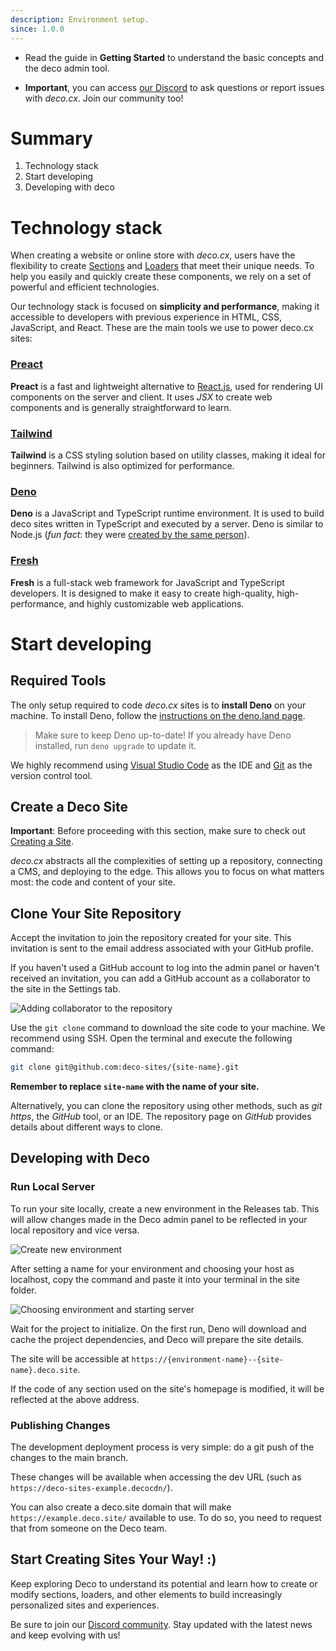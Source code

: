 ```yaml
---
description: Environment setup.
since: 1.0.0
---
```


- Read the guide in **Getting Started** to understand the basic concepts and the
  deco admin tool.

- **Important**, you can access [our Discord](https://deco.cx/discord) to ask
  questions or report issues with _deco.cx_. Join our community too!

# Summary

1. Technology stack
2. Start developing
3. Developing with deco

# Technology stack

When creating a website or online store with _deco.cx_, users have the
flexibility to create [Sections](/docs/en/concepts/section) and
[Loaders](/docs/en/concepts/loader) that meet their unique needs. To help you
easily and quickly create these components, we rely on a set of powerful and
efficient technologies.

Our technology stack is focused on **simplicity and performance**, making it
accessible to developers with previous experience in HTML, CSS, JavaScript, and
React. These are the main tools we use to power deco.cx sites:

### [Preact](https://preactjs.com/)

**Preact** is a fast and lightweight alternative to
[React.js](https://reactjs.org/), used for rendering UI components on the server
and client. It uses _JSX_ to create web components and is generally
straightforward to learn.

### [Tailwind](https://tailwindcss.com)

**Tailwind** is a CSS styling solution based on utility classes, making it ideal
for beginners. Tailwind is also optimized for performance.

### [Deno](https://deno.com/deploy)

**Deno** is a JavaScript and TypeScript runtime environment. It is used to build
deco sites written in TypeScript and executed by a server. Deno is similar to
Node.js (_fun fact_: they were
[created by the same person](https://www.youtube.com/watch?v=M3BM9TB-8yA)).

### [Fresh](https://fresh.deno.dev)

**Fresh** is a full-stack web framework for JavaScript and TypeScript
developers. It is designed to make it easy to create high-quality,
high-performance, and highly customizable web applications.

# Start developing

## Required Tools

The only setup required to code _deco.cx_ sites is to **install Deno** on your
machine. To install Deno, follow the
[instructions on the deno.land page](https://deno.land/manual/getting_started/installation).

> Make sure to keep Deno up-to-date! If you already have Deno installed, run
> `deno upgrade` to update it.

We highly recommend using
[Visual Studio Code](https://code.visualstudio.com/download) as the IDE and
[Git](https://github.com/git-guides/install-git) as the version control tool.

<!-- ## Test Deco Locally (Optional)!

Deco offers a mechanism to test and explore our system without the need to
deploy code or make a deployment on our infrastructure. To do this, visit
[the Deco Play](https://play.deco.cx/)

![deco play](https://github.com/deco-cx/apps/assets/882438/e52c7727-b1c2-44cc-b709-10adba203341) -->

## Create a Deco Site

**Important**: Before proceeding with this section, make sure to check out
[Creating a Site](/docs/en/getting-started/creating-a-site).

_deco.cx_ abstracts all the complexities of setting up a repository, connecting
a CMS, and deploying to the edge. This allows you to focus on what matters most:
the code and content of your site.

## Clone Your Site Repository

Accept the invitation to join the repository created for your site. This
invitation is sent to the email address associated with your GitHub profile.

If you haven't used a GitHub account to log into the admin panel or haven't received
an invitation, you can add a GitHub account as a collaborator to the site in the
Settings tab.

<!-- ![Adding collaborator to the repository](https://github.com/deco-cx/apps/assets/882438/0cdcc7a7-90fd-4cbe-9eea-0ca68ee533d9) -->

![Adding collaborator to the repository](/docs/setup/repository-access.png)

Use the `git clone` command to download the site code to your machine. We
recommend using SSH. Open the terminal and execute the following command:

```bash
git clone git@github.com:deco-sites/{site-name}.git
```

**Remember to replace `site-name` with the name of your site.**

Alternatively, you can clone the repository using other methods, such as _git
https_, the _GitHub_ tool, or an IDE. The repository page on
_GitHub_ provides details about different ways to clone.

## Developing with Deco

### Run Local Server

To run your site locally, create a new environment in the Releases tab.
This will allow changes made in the Deco admin panel to be reflected in your
local repository and vice versa.

![Create new environment](/docs/setup/create-environment.png)

After setting a name for your environment and choosing your host as localhost, 
copy the command and paste it into your terminal in the site folder.

![Choosing environment and starting server](/docs/setup/start-server.png)

Wait for the project to initialize. On the first run, Deno will download and
cache the project dependencies, and Deco will prepare the site details.

The site will be accessible at `https://{environment-name}--{site-name}.deco.site`.

<!-- > Some browsers may block access to or execution of code on the `localhost`
> domain! Disable browser ad blockers or privacy protections to access this
> address. -->

If the code of any section used on the site's homepage is modified, it will be
reflected at the above address.

### Publishing Changes

The development deployment process is very simple: do a git push of the changes 
to the main branch.

These changes will be available when accessing the dev URL (such as
`https://deco-sites-example.decocdn/`).

You can also create a deco.site domain that will make
`https://example.deco.site/` available to use. To do so, you need to request
that from someone on the Deco team.

## Start Creating Sites Your Way! :)

Keep exploring Deco to understand its potential and learn how to create or modify
sections, loaders, and other elements to build increasingly personalized sites
and experiences.

Be sure to join our [Discord community](https://deco.cx/discord). Stay updated
with the latest news and keep evolving with us!